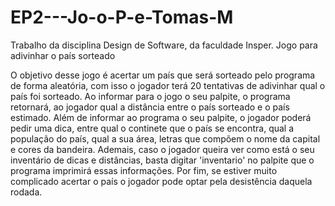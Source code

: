 # EP2---Jo-o-P-e-Tomas-M
Trabalho da disciplina Design de Software, da faculdade Insper. Jogo para adivinhar o país sorteado

O objetivo desse jogo é acertar um país que será sorteado pelo programa de forma aleatória, com isso o jogador terá 20 tentativas de adivinhar qual o país foi sorteado. Ao informar para o jogo o seu palpite, o programa retornará, ao jogador qual a distância entre o país sorteado e o país estimado. Além de informar ao programa o seu palpite, o jogador poderá pedir uma dica, entre qual o continete que o país se encontra, qual a população do país, qual a sua área, letras que compõem o nome da capital e cores da bandeira. Ademais, caso o jogador queira ver como está o seu inventário de dicas e distâncias, basta digitar 'inventario' no palpite que o programa imprimirá essas informações. Por fim, se estiver muito complicado acertar o país o jogador pode optar pela desistência daquela rodada.
